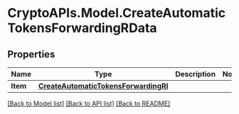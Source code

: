 # CryptoAPIs.Model.CreateAutomaticTokensForwardingRData

## Properties

Name | Type | Description | Notes
------------ | ------------- | ------------- | -------------
**Item** | [**CreateAutomaticTokensForwardingRI**](CreateAutomaticTokensForwardingRI.md) |  | 

[[Back to Model list]](../README.md#documentation-for-models) [[Back to API list]](../README.md#documentation-for-api-endpoints) [[Back to README]](../README.md)

